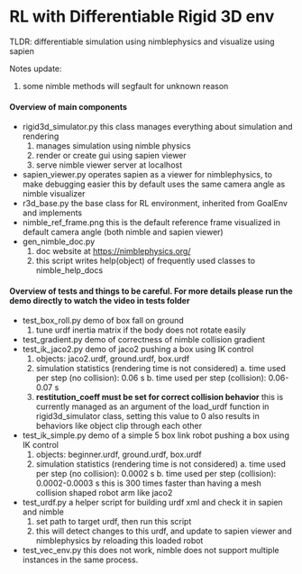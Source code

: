 # RL with Differentiable Rigid 3D env

TLDR: differentiable simulation using nimblephysics and visualize using sapien

Notes update:
1. some nimble methods will segfault for unknown reason

#### Overview of main components
* rigid3d_simulator.py
    this class manages everything about simulation and rendering
    1. manages simulation using nimble physics
    2. render or create gui using sapien viewer
    3. serve nimble viewer server at localhost
* sapien_viewer.py
    operates sapien as a viewer for nimblephysics, to make debugging easier this by default uses the same camera angle as nimble visualizer
* r3d_base.py
    the base class for RL environment, inherited from GoalEnv and implements
* nimble_ref_frame.png
    this is the default reference frame visualized in default camera angle (both nimble and sapien viewer)
* gen_nimble_doc.py
    1. doc website at https://nimblephysics.org/
    2. this script writes help(object) of frequently used classes to nimble_help_docs

#### Overview of tests and things to be careful. For more details please run the demo directly to watch the video in tests folder
* test_box_roll.py
    demo of box fall on ground
    1. tune urdf inertia matrix if the body does not rotate easily
* test_gradient.py
    demo of correctness of nimble collision gradient
* test_ik_jaco2.py
    demo of jaco2 pushing a box using IK control
    1. objects: jaco2.urdf, ground.urdf, box.urdf
    2. simulation statistics (rendering time is not considered)
        a. time used per step (no collision): 0.06 s
        b. time used per step (collision): 0.06-0.07 s
    3. **restitution_coeff must be set for correct collision behavior**
        this is currently managed as an argument of the load_urdf function in rigid3d_simulator class, setting this value to 0 also results in behaviors like object clip through each other
* test_ik_simple.py
    demo of a simple 5 box link robot pushing a box using IK control
    1. objects: beginner.urdf, ground.urdf, box.urdf
    2. simulation statistics (rendering time is not considered)
        a. time used per step (no collision): 0.0002 s
        b. time used per step (collision): 0.0002-0.0003 s
    this is 300 times faster than having a mesh collision shaped robot arm like jaco2
* test_urdf.py
    a helper script for building urdf xml and check it in sapien and nimble
    1. set path to target urdf, then run this script
    2. this will detect changes to this urdf, and update to sapien viewer and nimblephysics by reloading this loaded robot
* test_vec_env.py
    this does not work, nimble does not support multiple instances in the same process.

